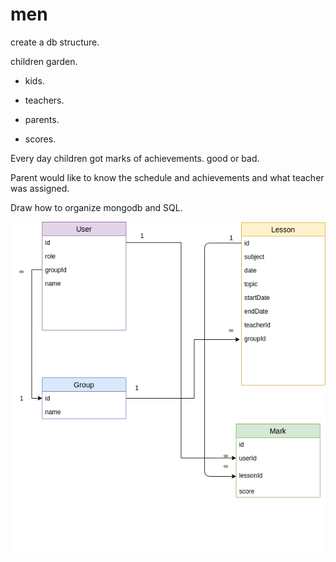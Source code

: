 # men

create a db structure.

children garden.

- kids.

- teachers.

- parents.

- scores.

Every day children got marks of achievements. good or bad.

Parent would like to know the schedule and achievements and what teacher was assigned.

Draw how to organize mongodb and SQL.

![Screenshot](download.png)
